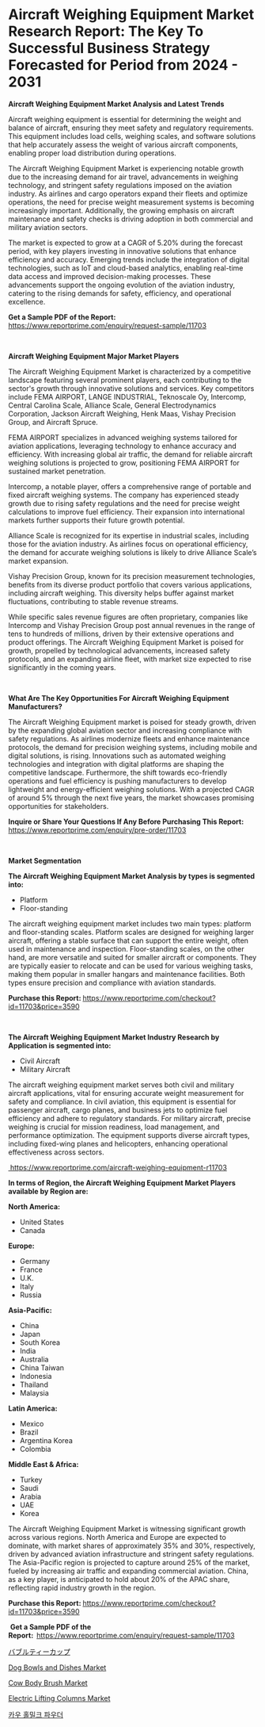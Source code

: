 <p><h1>Aircraft Weighing Equipment Market Research Report: The Key To Successful Business Strategy Forecasted for Period from 2024 - 2031</h1></p><p><strong>Aircraft Weighing Equipment Market Analysis and Latest Trends</strong></p>
<p><p>Aircraft weighing equipment is essential for determining the weight and balance of aircraft, ensuring they meet safety and regulatory requirements. This equipment includes load cells, weighing scales, and software solutions that help accurately assess the weight of various aircraft components, enabling proper load distribution during operations.</p><p>The Aircraft Weighing Equipment Market is experiencing notable growth due to the increasing demand for air travel, advancements in weighing technology, and stringent safety regulations imposed on the aviation industry. As airlines and cargo operators expand their fleets and optimize operations, the need for precise weight measurement systems is becoming increasingly important. Additionally, the growing emphasis on aircraft maintenance and safety checks is driving adoption in both commercial and military aviation sectors. </p><p>The market is expected to grow at a CAGR of 5.20% during the forecast period, with key players investing in innovative solutions that enhance efficiency and accuracy. Emerging trends include the integration of digital technologies, such as IoT and cloud-based analytics, enabling real-time data access and improved decision-making processes. These advancements support the ongoing evolution of the aviation industry, catering to the rising demands for safety, efficiency, and operational excellence.</p></p>
<p><strong>Get a Sample PDF of the Report:&nbsp;</strong> <a href="https://www.reportprime.com/enquiry/request-sample/11703">https://www.reportprime.com/enquiry/request-sample/11703</a></p>
<p>&nbsp;</p>
<p><strong>Aircraft Weighing Equipment Major Market Players</strong></p>
<p><p>The Aircraft Weighing Equipment Market is characterized by a competitive landscape featuring several prominent players, each contributing to the sector's growth through innovative solutions and services. Key competitors include FEMA AIRPORT, LANGE INDUSTRIAL, Teknoscale Oy, Intercomp, Central Carolina Scale, Alliance Scale, General Electrodynamics Corporation, Jackson Aircraft Weighing, Henk Maas, Vishay Precision Group, and Aircraft Spruce.</p><p>FEMA AIRPORT specializes in advanced weighing systems tailored for aviation applications, leveraging technology to enhance accuracy and efficiency. With increasing global air traffic, the demand for reliable aircraft weighing solutions is projected to grow, positioning FEMA AIRPORT for sustained market penetration.</p><p>Intercomp, a notable player, offers a comprehensive range of portable and fixed aircraft weighing systems. The company has experienced steady growth due to rising safety regulations and the need for precise weight calculations to improve fuel efficiency. Their expansion into international markets further supports their future growth potential.</p><p>Alliance Scale is recognized for its expertise in industrial scales, including those for the aviation industry. As airlines focus on operational efficiency, the demand for accurate weighing solutions is likely to drive Alliance Scale’s market expansion.</p><p>Vishay Precision Group, known for its precision measurement technologies, benefits from its diverse product portfolio that covers various applications, including aircraft weighing. This diversity helps buffer against market fluctuations, contributing to stable revenue streams.</p><p>While specific sales revenue figures are often proprietary, companies like Intercomp and Vishay Precision Group post annual revenues in the range of tens to hundreds of millions, driven by their extensive operations and product offerings. The Aircraft Weighing Equipment Market is poised for growth, propelled by technological advancements, increased safety protocols, and an expanding airline fleet, with market size expected to rise significantly in the coming years.</p></p>
<p>&nbsp;</p>
<p><strong>What Are The Key Opportunities For Aircraft Weighing Equipment Manufacturers?</strong></p>
<p><p>The Aircraft Weighing Equipment market is poised for steady growth, driven by the expanding global aviation sector and increasing compliance with safety regulations. As airlines modernize fleets and enhance maintenance protocols, the demand for precision weighing systems, including mobile and digital solutions, is rising. Innovations such as automated weighing technologies and integration with digital platforms are shaping the competitive landscape. Furthermore, the shift towards eco-friendly operations and fuel efficiency is pushing manufacturers to develop lightweight and energy-efficient weighing solutions. With a projected CAGR of around 5% through the next five years, the market showcases promising opportunities for stakeholders.</p></p>
<p><strong>Inquire or Share Your Questions If Any Before Purchasing This Report:</strong> <a href="https://www.reportprime.com/enquiry/pre-order/11703">https://www.reportprime.com/enquiry/pre-order/11703</a></p>
<p>&nbsp;</p>
<p><strong>Market Segmentation</strong></p>
<p><strong>The Aircraft Weighing Equipment Market Analysis by types is segmented into:</strong></p>
<p><ul><li>Platform</li><li>Floor-standing</li></ul></p>
<p><p>The aircraft weighing equipment market includes two main types: platform and floor-standing scales. Platform scales are designed for weighing larger aircraft, offering a stable surface that can support the entire weight, often used in maintenance and inspection. Floor-standing scales, on the other hand, are more versatile and suited for smaller aircraft or components. They are typically easier to relocate and can be used for various weighing tasks, making them popular in smaller hangars and maintenance facilities. Both types ensure precision and compliance with aviation standards.</p></p>
<p><strong>Purchase this Report:&nbsp;</strong><a href="https://www.reportprime.com/checkout?id=11703&price=3590">https://www.reportprime.com/checkout?id=11703&price=3590</a></p>
<p>&nbsp;</p>
<p><strong>The Aircraft Weighing Equipment Market Industry Research by Application is segmented into:</strong></p>
<p><ul><li>Civil Aircraft</li><li>Military Aircraft</li></ul></p>
<p><p>The aircraft weighing equipment market serves both civil and military aircraft applications, vital for ensuring accurate weight measurement for safety and compliance. In civil aviation, this equipment is essential for passenger aircraft, cargo planes, and business jets to optimize fuel efficiency and adhere to regulatory standards. For military aircraft, precise weighing is crucial for mission readiness, load management, and performance optimization. The equipment supports diverse aircraft types, including fixed-wing planes and helicopters, enhancing operational effectiveness across sectors.</p></p>
<p><a href="https://www.reportprime.com/aircraft-weighing-equipment-r11703">&nbsp;https://www.reportprime.com/aircraft-weighing-equipment-r11703</a></p>
<p><strong>In terms of Region, the Aircraft Weighing Equipment Market Players available by Region are:</strong></p>
<p>
    <p> <strong> North America: </strong>
        <ul>
            <li>United States</li>
            <li>Canada</li>
        </ul>
        </p> 
    <p> <strong> Europe: </strong>
        <ul>
            <li>Germany</li>
            <li>France</li>
            <li>U.K.</li>
            <li>Italy</li>
            <li>Russia</li>
        </ul>
        </p> 
    <p> <strong> Asia-Pacific: </strong>
        <ul>
            <li>China</li>
            <li>Japan</li>
            <li>South Korea</li>
            <li>India</li>
            <li>Australia</li>
            <li>China Taiwan</li>
            <li>Indonesia</li>
            <li>Thailand</li>
            <li>Malaysia</li>
        </ul>
        </p> 
    <p> <strong> Latin America: </strong>
        <ul>
            <li>Mexico</li>
            <li>Brazil</li>
            <li>Argentina Korea</li>
            <li>Colombia</li>
        </ul>
        </p> 
    <p> <strong> Middle East & Africa: </strong>
        <ul>
            <li>Turkey</li>
            <li>Saudi</li>
            <li>Arabia</li>
            <li>UAE</li>
            <li>Korea</li>
        </ul>
    </p>
    </p>
<p><p>The Aircraft Weighing Equipment Market is witnessing significant growth across various regions. North America and Europe are expected to dominate, with market shares of approximately 35% and 30%, respectively, driven by advanced aviation infrastructure and stringent safety regulations. The Asia-Pacific region is projected to capture around 25% of the market, fueled by increasing air traffic and expanding commercial aviation. China, as a key player, is anticipated to hold about 20% of the APAC share, reflecting rapid industry growth in the region.</p></p>
<p><strong>Purchase this Report: </strong><a href="https://www.reportprime.com/checkout?id=11703&price=3590">https://www.reportprime.com/checkout?id=11703&price=3590</a></p>
<p>&nbsp;<strong>Get a Sample PDF of the Report:&nbsp;&nbsp;</strong><a href="https://www.reportprime.com/enquiry/request-sample/11703">https://www.reportprime.com/enquiry/request-sample/11703</a></p>
<p><strong></strong></p>
<p><p><a href="https://medium.com/@manuelmann1976/%E3%83%90%E3%83%96%E3%83%AB%E3%83%86%E3%82%A3%E3%83%BC%E3%82%AB%E3%83%83%E3%83%97%E7%94%A3%E6%A5%AD%E3%82%BB%E3%82%AF%E3%82%BF%E3%83%BC-2024%E5%B9%B4%E3%81%8B%E3%82%892031%E5%B9%B4%E3%81%BE%E3%81%A7%E3%81%AE%E6%96%B0%E6%8A%80%E8%A1%93%E3%81%A8%E5%B8%82%E5%A0%B4%E3%81%B8%E3%81%AE%E5%BD%B1%E9%9F%BF%E4%BA%88%E6%B8%AC-28ae519a6fa6">バブルティーカップ</a></p><p><a href="https://issuu.com/reportprime-2/docs/dog-bowls-and-dishes-market-size-20_354788f89e6aa6">Dog Bowls and Dishes Market</a></p><p><a href="https://medium.com/@charlesporter2662/analyzing-cow-body-brush-market-dynamics-and-growth-drivers-and-forecasted-for-period-from-2024-to-387ecee1d377">Cow Body Brush Market</a></p><p><a href="https://medium.com/@jjkh377/global-electric-lifting-columns-market-is-projected-to-grow-at-a-cagr-of-9-1-91c11bb89909">Electric Lifting Columns Market</a></p><p><a href="https://medium.com/@ejuynpri79/%EC%86%8C-%EC%A0%84%EC%B2%B4-%EC%9A%B0%EC%9C%A0-%EB%B6%84%EB%A7%90-%EC%82%B0%EC%97%85-%EB%B6%84%EC%84%9D-%EB%B3%B4%EA%B3%A0%EC%84%9C-%EC%95%A0%ED%94%8C%EB%A6%AC%EC%BC%80%EC%9D%B4%EC%85%98-%EC%A7%80%EC%97%AD-%EA%B2%BD%EC%9F%81-%EC%A0%84%EB%9E%B5%EC%97%90-%EB%94%B0%EB%A5%B8-%EC%8B%9C%EC%9E%A5-%EA%B7%9C%EB%AA%A8-%EC%A0%90%EC%9C%A0%EC%9C%A8-%EB%8F%99%ED%96%A5-2024-2031-e55c815e3ccb">카우 홀밀크 파우더</a></p></p>